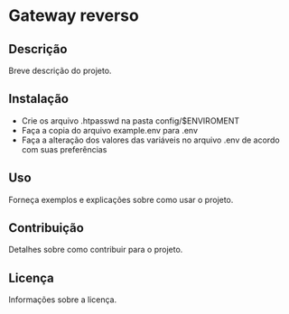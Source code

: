 # Gateway reverso

## Descrição

Breve descrição do projeto.

## Instalação

- Crie os arquivo .htpasswd na pasta config/$ENVIROMENT
- Faça a copia do arquivo example.env para .env
- Faça a alteração dos valores das variáveis no arquivo .env de acordo com suas preferências

## Uso

Forneça exemplos e explicações sobre como usar o projeto.

## Contribuição

Detalhes sobre como contribuir para o projeto.

## Licença

Informações sobre a licença.
